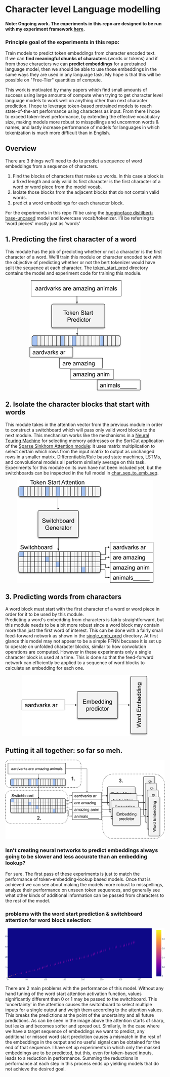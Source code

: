 # Character level Language modelling

#### Note: Ongoing work. The experiments in this repo are designed to be run with my experiment framework [here](https://github.com/jtuckerk/experiment_framework).

### Principle goal of the experiments in this repo:

Train models to predict token embeddings from character encoded text.<br>
If we can **find meaningful chunks of characters** (words or tokens) 
and if from those characters we can **predict embeddings** for a pretrained language model, 
then we should be able to use those embeddings in the same ways they are used in any language task. My hope is that this will be possible on "Free-Tier" quantities of compute.

This work is motivated by many papers which find small amounts of success using large amounts of compute when trying to get character level language models to work well on anything other than next character prediction. I hope to leverage token-based pretrained models to reach state-of-the-art performance using characters as input. From there I hope to exceed token-level performance, by extending the effective vocabulary size, making models more robust to misspellings and uncommon words & names, and lastly increase performance of models for languages in which tokenization is much more difficult than in English.

## Overview
There are 3 things we'll need to do to predict a sequence of word embeddings from a sequence of characters.

1. Find the blocks of characters that make up words. In this case a block is a fixed length and only valid its first character is the first character of a word or word piece from the model vocab.
2. Isolate those blocks from the adjacent blocks that do not contain valid words.
3. predict a word embeddings for each character block.

For the experiments in this repo I'll be using the [huggingface distilbert-base-uncased](https://huggingface.co/transformers/model_doc/distilbert.html) model and lowercase vocab/tokenizer. I'll be referring to 'word pieces' mostly just as 'words'

## 1. Predicting the first character of a word
This module has the job of predicting whether or not a character is the first character of a word.
We'll train this module on character encoded text with the objective of predicting whether or not the bert tokenizer would have split the sequence at each character. The [token_start_pred](token_start_pred) directory contains the model and experiment code for training this module.
<p align="center">
  <img src="images/char_lm_word_attn_rotated.png">
</p>

## 2. Isolate the character blocks that start with words
This module takes in the attention vector from the previous module in order to construct a switchboard which will pass only valid word blocks to the next module. This mechanism works like the mechanisms in a [Neural Teuring Machine](https://arxiv.org/abs/1410.5401) for selecting memory addresses or the SortCut application of the [Sparse Sinkhorn Attention module](https://arxiv.org/abs/2002.11296): it uses matrix multiplication to select certain which rows from the input matrix to output as unchanged rows in a smaller matrix. Differentiable/Rule based state machines, LSTMs, and convolutional models all perform similarly average on this task. Experiments for this module on its own have not been included yet, but the switchboards can be inspected in the full model in [char_seq_to_emb_seq](char_seq_to_emb_seq).

<p align="center">
  <img src="images/char_lm_switchboard_rotated.png">
</p>

## 3. Predicting words from characters
A word block must start with the first character of a word or word piece in order for it to be used by this module.<br>
Predicting a word's embedding from characters is fairly straightforward, but this module needs to be a bit more robust since a word block may contain more than just the first word of interest. This can be done with a fairly small feed-forward network as shown in the [single_emb_pred](single_emb_pred) directory. At first glance this model may not appear to be a simple FFNN becuase it is set up to operate on unfolded character blocks, similar to how convolution operations are computed. However in these experiments only a single character block is used at a time. This is done so that the feed-forward network can efficiently be applied to a sequence of word blocks to calculate an embedding for each one.<br>

<p align="center">
  <img src="images/char_lm_emb_pred_single.png">
</p>

## Putting it all together: so far so meh.
<p align="center">
  <img src="images/char_lm_full_labeled.png">
</p>

### Isn't creating neural networks to predict embeddings always going to be slower and less accurate than an embedding lookup?
For sure. The first pass of these experiments is just to match the performance of token-embedding-lookup based models. Once that is achieved we can see about making the models more robust to misspellings, analyze their performance on unseen token sequences, and generally see what other kinds of additional information can be passed from characters to the rest of the model.
<br>

### problems with the word start prediction & switchboard attention for word block selection:
<p align="center">
  <img src="images/leaky_switchboard.png">
</p>

There are 2 main problems with the performance of this model. Without any hand tuning of the word start attention activation function, values significantly different than 0 or 1 may be passed to the switchboard. This 'uncertainty' in the attention causes the switchboard to select multiple inputs for a single output and weigh them according to the attention values. This breaks the predictions at the point of the uncertainty and all future predictions.  As can be seen in the image above the attention starts of sharp, but leaks and becomes softer and spread out. 
Similarly, In the case where we have a target sequence of embeddings we want to predict, any additional or missed word start prediction causes a mismatch in the rest of the embeddings in the output and no useful signal can be obtained for the end of that sequence. I have set up experiments in which only the masked embeddings are to be predicted, but this, even for token-based inputs, leads to a reduction in performance. Summing the reductions in performance at each step in this process ends up yielding models that do not achieve the desired goal.

###
